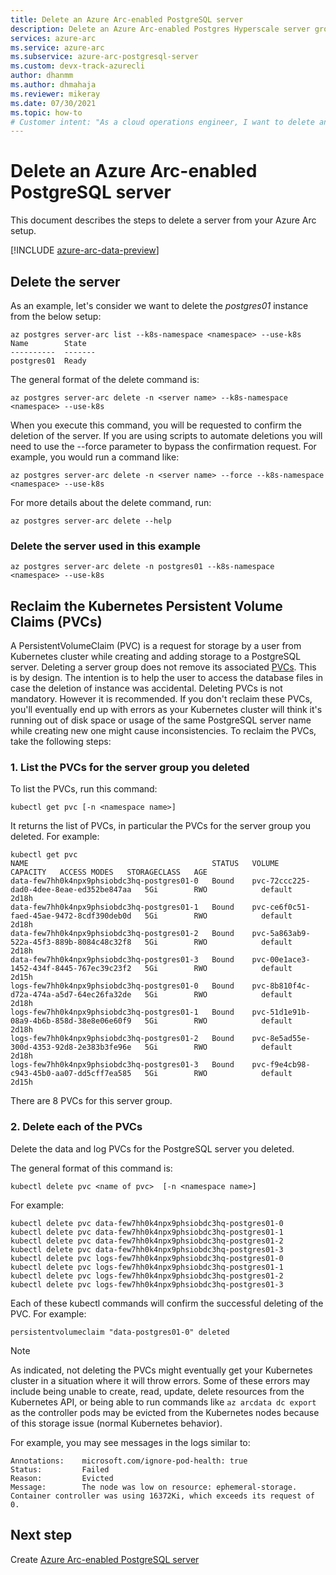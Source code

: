 ```yaml
---
title: Delete an Azure Arc-enabled PostgreSQL server
description: Delete an Azure Arc-enabled Postgres Hyperscale server group
services: azure-arc
ms.service: azure-arc
ms.subservice: azure-arc-postgresql-server
ms.custom: devx-track-azurecli
author: dhanmm
ms.author: dhmahaja
ms.reviewer: mikeray
ms.date: 07/30/2021
ms.topic: how-to
# Customer intent: "As a cloud operations engineer, I want to delete an Azure Arc-enabled PostgreSQL server and its associated PVCs, so that I can effectively manage resources and avoid potential storage errors in my Kubernetes cluster."
---
```


# Delete an Azure Arc-enabled PostgreSQL server

This document describes the steps to delete a server from your Azure Arc setup.

[!INCLUDE [azure-arc-data-preview](./includes/azure-arc-data-preview.md)]

## Delete the server

As an example, let's consider we want to delete the _postgres01_ instance from the below setup:

```azurecli
az postgres server-arc list --k8s-namespace <namespace> --use-k8s
Name        State  
----------  -------
postgres01  Ready  
```

The general format of the delete command is:
```azurecli
az postgres server-arc delete -n <server name> --k8s-namespace <namespace> --use-k8s
```
When you execute this command, you will be requested to confirm the deletion of the server. If you are using scripts to automate deletions you will need to use the --force parameter to bypass the confirmation request. For example, you would run a command like: 
```azurecli
az postgres server-arc delete -n <server name> --force --k8s-namespace <namespace> --use-k8s
```

For more details about the delete command, run:
```azurecli
az postgres server-arc delete --help 
```

### Delete the server used in this example

```azurecli
az postgres server-arc delete -n postgres01 --k8s-namespace <namespace> --use-k8s
```

## Reclaim the Kubernetes Persistent Volume Claims (PVCs)

A PersistentVolumeClaim (PVC) is a request for storage by a user from Kubernetes cluster while creating and adding storage to a PostgreSQL server. Deleting a server group does not remove its associated [PVCs](https://kubernetes.io/docs/concepts/storage/persistent-volumes/). This is by design. The intention is to help the user to access the database files in case the deletion of instance was accidental. Deleting PVCs is not mandatory. However it is recommended. If you don't reclaim these PVCs, you'll eventually end up with errors as your Kubernetes cluster will think it's running out of disk space or usage of the same PostgreSQL server name while creating new one might cause inconsistencies. 
To reclaim the PVCs, take the following steps:

### 1. List the PVCs for the server group you deleted

To list the PVCs, run this command:

```console
kubectl get pvc [-n <namespace name>]
```

It returns the list of PVCs, in particular the PVCs for the server group you deleted. For example:

```output
kubectl get pvc
NAME                                         STATUS   VOLUME                                     CAPACITY   ACCESS MODES   STORAGECLASS   AGE
data-few7hh0k4npx9phsiobdc3hq-postgres01-0   Bound    pvc-72ccc225-dad0-4dee-8eae-ed352be847aa   5Gi        RWO            default        2d18h
data-few7hh0k4npx9phsiobdc3hq-postgres01-1   Bound    pvc-ce6f0c51-faed-45ae-9472-8cdf390deb0d   5Gi        RWO            default        2d18h
data-few7hh0k4npx9phsiobdc3hq-postgres01-2   Bound    pvc-5a863ab9-522a-45f3-889b-8084c48c32f8   5Gi        RWO            default        2d18h
data-few7hh0k4npx9phsiobdc3hq-postgres01-3   Bound    pvc-00e1ace3-1452-434f-8445-767ec39c23f2   5Gi        RWO            default        2d15h
logs-few7hh0k4npx9phsiobdc3hq-postgres01-0   Bound    pvc-8b810f4c-d72a-474a-a5d7-64ec26fa32de   5Gi        RWO            default        2d18h
logs-few7hh0k4npx9phsiobdc3hq-postgres01-1   Bound    pvc-51d1e91b-08a9-4b6b-858d-38e8e06e60f9   5Gi        RWO            default        2d18h
logs-few7hh0k4npx9phsiobdc3hq-postgres01-2   Bound    pvc-8e5ad55e-300d-4353-92d8-2e383b3fe96e   5Gi        RWO            default        2d18h
logs-few7hh0k4npx9phsiobdc3hq-postgres01-3   Bound    pvc-f9e4cb98-c943-45b0-aa07-dd5cff7ea585   5Gi        RWO            default        2d15h
```
There are 8 PVCs for this server group.

### 2. Delete each of the PVCs

Delete the data and log PVCs for the PostgreSQL server you deleted.

The general format of this command is: 

```console
kubectl delete pvc <name of pvc>  [-n <namespace name>]
```

For example:

```console
kubectl delete pvc data-few7hh0k4npx9phsiobdc3hq-postgres01-0
kubectl delete pvc data-few7hh0k4npx9phsiobdc3hq-postgres01-1
kubectl delete pvc data-few7hh0k4npx9phsiobdc3hq-postgres01-2
kubectl delete pvc data-few7hh0k4npx9phsiobdc3hq-postgres01-3
kubectl delete pvc logs-few7hh0k4npx9phsiobdc3hq-postgres01-0
kubectl delete pvc logs-few7hh0k4npx9phsiobdc3hq-postgres01-1
kubectl delete pvc logs-few7hh0k4npx9phsiobdc3hq-postgres01-2
kubectl delete pvc logs-few7hh0k4npx9phsiobdc3hq-postgres01-3
```

Each of these kubectl commands will confirm the successful deleting of the PVC. For example:

```output
persistentvolumeclaim "data-postgres01-0" deleted
```
  

>[!NOTE]
> As indicated, not deleting the PVCs might eventually get your Kubernetes cluster in a situation where it will throw errors. Some of these errors may include being unable to create, read, update, delete resources from the Kubernetes API, or being able to run commands like `az arcdata dc export` as the controller pods may be evicted from the Kubernetes nodes because of this storage issue (normal Kubernetes behavior).
>
> For example, you may see messages in the logs similar to:  
> ```output
> Annotations:    microsoft.com/ignore-pod-health: true  
> Status:         Failed  
> Reason:         Evicted  
> Message:        The node was low on resource: ephemeral-storage. Container controller was using 16372Ki, which exceeds its request of 0.
> ```
    
## Next step
Create [Azure Arc-enabled PostgreSQL server](create-postgresql-server.md)
